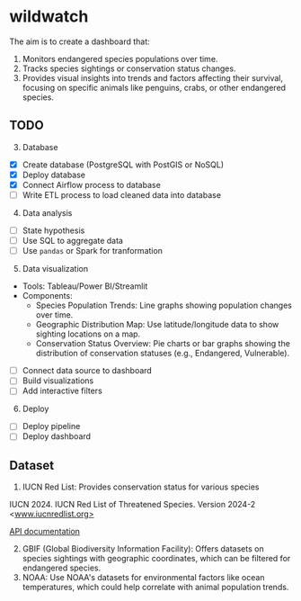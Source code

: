 # wildwatch

The aim is to create a dashboard that:

1. Monitors endangered species populations over time.
2. Tracks species sightings or conservation status changes.
3. Provides visual insights into trends and factors affecting their survival, focusing on specific animals like penguins, crabs, or other endangered species.

## TODO

3. Database
- [x] Create database (PostgreSQL with PostGIS or NoSQL)
- [x] Deploy database
- [x] Connect Airflow process to database
- [ ] Write ETL process to load cleaned data into database

4. Data analysis
- [ ] State hypothesis 
- [ ] Use SQL to aggregate data
- [ ] Use `pandas` or Spark for tranformation

5. Data visualization

- Tools: Tableau/Power BI/Streamlit
- Components:
  - Species Population Trends: Line graphs showing population changes over time.
  - Geographic Distribution Map: Use latitude/longitude data to show sighting locations on a map.
  - Conservation Status Overview: Pie charts or bar graphs showing the distribution of conservation statuses (e.g., Endangered, Vulnerable).

- [ ] Connect data source to dashboard
- [ ] Build visualizations
- [ ] Add interactive filters

6. Deploy
- [ ] Deploy pipeline
- [ ] Deploy dashboard

## Dataset

1. IUCN Red List: Provides conservation status for various species

IUCN 2024. IUCN Red List of Threatened Species. Version 2024-2 <www.iucnredlist.org>

[API documentation](https://api.iucnredlist.org/api-docs/index.html)

2. GBIF (Global Biodiversity Information Facility): Offers datasets on species sightings with geographic coordinates, which can be filtered for endangered species.
3. NOAA: Use NOAA's datasets for environmental factors like ocean temperatures, which could help correlate with animal population trends.